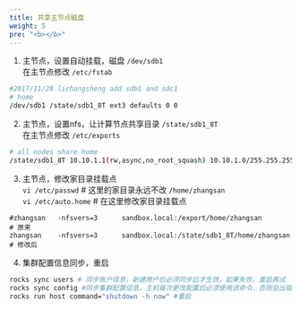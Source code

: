 ```yaml
---
title: 共享主节点磁盘
weight: 5
pre: "<b></b>"
---
```




1. 主节点，设置自动挂载，磁盘 `/dev/sdb1`  
在主节点修改 `/etc/fstab`
```bash
#2017/11/28 lichangsheng add sdb1 and sdc1
# home
/dev/sdb1 /state/sdb1_8T ext3 defaults 0 0 
```

2. 主节点，设置nfs，让计算节点共享目录 `/state/sdb1_8T`  
在主节点修改 `/etc/exports`
```bash
# all nodes share home
/state/sdb1_8T 10.10.1.1(rw,async,no_root_squash) 10.10.1.0/255.255.255.0(rw,async)
```

3. 主节点，修改家目录挂载点  
`vi /etc/passwd` # 这里的家目录永远不改 `/home/zhangsan`  
`vi /etc/auto.home` # 在这里修改家目录挂载点
```
#zhangsan   -nfsvers=3      sandbox.local:/export/home/zhangsan       # 原来
zhangsan    -nfsvers=3      sandbox.local:/state/sdb1_8T/home/zhangsan # 修改后
```

4. 集群配置信息同步，重启
```bash
rocks sync users # 同步账户信息，新建用户后必须同步后才生效，如果失败，重启再试
rocks sync config #同步集群配置信息，主机每次更改配置后必须使用该命令，否则会出错
rocks run host command="shutdown -h now" #重启
```

